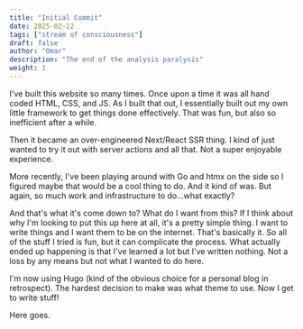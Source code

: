 ```yaml
---
title: "Initial Commit"
date: 2025-02-22
tags: ["stream of consciousness"]
draft: false
author: "Omar"
description: "The end of the analysis paralysis"
weight: 1
---
```


I've built this website so many times. Once upon a time it was all hand coded HTML, CSS, and JS. As I built that out, I essentially built out my own little framework to get things done effectively. That was fun, but also so inefficient after a while.

Then it became an over-engineered Next/React SSR thing. I kind of just wanted to try it out with server actions and all that. Not a super enjoyable experience.

More recently, I've been playing around with Go and htmx on the side so I figured maybe that would be a cool thing to do. And it kind of was. But again, so much work and infrastructure to do...what exactly?

And that's what it's come down to? What do I want from this? If I think about why I'm looking to put this up here at all, it's a pretty simple thing. I want to write things and I want them to be on the internet. That's basically it. So all of the stuff I tried is fun, but it can complicate the process. What actually ended up happening is that I've learned a lot but I've written nothing. Not a loss by any means but not what I wanted to do here.

I'm now using Hugo (kind of the obvious choice for a personal blog in retrospect). The hardest decision to make was what theme to use. Now I get to write stuff!

Here goes.

